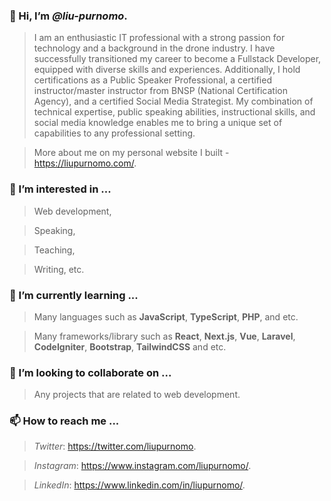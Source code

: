 <!---
liu-purnomo is a ✨ special ✨ repository because its `README.md` (this file) appears on your GitHub profile.
You can click the Preview link to take a look at your changes.
--->

### 👋 Hi, I’m ***@liu-purnomo***.
> I am an enthusiastic IT professional with a strong passion for technology and a background in the drone industry. I have successfully transitioned my career to become a Fullstack Developer, equipped with diverse skills and experiences. Additionally, I hold certifications as a Public Speaker Professional, a certified instructor/master instructor from BNSP (National Certification Agency), and a certified Social Media Strategist. My combination of technical expertise, public speaking abilities, instructional skills, and social media knowledge enables me to bring a unique set of capabilities to any professional setting.

> More about me on my personal website I built - https://liupurnomo.com/.

### 👀 I’m interested in ...
> Web development,

> Speaking,

> Teaching,

> Writing, etc.

### 🌱 I’m currently learning ...
> Many languages such as **JavaScript**, **TypeScript**, **PHP**, and etc.

> Many frameworks/library such as **React**, **Next.js**, **Vue**, **Laravel**, **CodeIgniter**, **Bootstrap**, **TailwindCSS** and etc.

### 💞️ I’m looking to collaborate on ...
> Any projects that are related to web development.

### 📫 How to reach me ...
> *Twitter*: https://twitter.com/liupurnomo.

> *Instagram*: https://www.instagram.com/liupurnomo/.

> *LinkedIn*: https://www.linkedin.com/in/liupurnomo/.  
